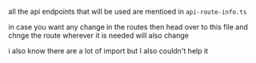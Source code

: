<!-- For some future dev -->

all the api endpoints that will be used are mentioed in `api-route-info.ts`

in case you want any change in the routes then head over to this file and chnge the route wherever it is needed will also change


i also know there are a lot of import but I also couldn't help it 